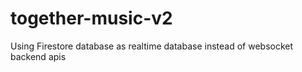 # together-music-v2
Using Firestore database as realtime database instead of websocket backend apis
